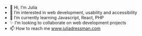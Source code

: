 - 👋 Hi, I’m Julia
- 👀 I’m interested in web development, usability and accessibility
- 🌱 I’m currently learning Javascript, React, PHP
- ✨ I’m looking to collaborate on web development projects
- 📫 How to reach me www.juliadressman.com
<!---
juliadressman/juliadressman is a 💞️ special ✨ repository because its `README.md` (this file) appears on your GitHub profile.
You can click the Preview link to take a look at your changes.
--->
